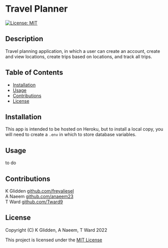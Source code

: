 # Travel Planner

[![License: MIT](https://img.shields.io/badge/License-MIT-yellow.svg)](https://opensource.org/licenses/MIT)

## Description

Travel planning application, in which a user can create an account, create and view locations, create trips based on locations, and track all trips.

## Table of Contents

- [Installation](#installation)
- [Usage](#usage)
- [Contributions](#contributions)
- [License](#license)

## Installation

This app is intended to be hosted on Heroku, but to install a local copy, you will need to create a `.env` in which to store database variables.

## Usage

to do

## Contributions

K Glidden [github.com/freyaliesel](https://github.com/freyaliesel)  
A Naeem [github.com/anaeem23](https://github.com/anaeem23)  
T Ward [github.com/Tward9](https://github.com/Tward9)  

## License

 Copyright (C) K Glidden, A Naeem, T Ward 2022

 This project is licensed under the [MIT License](https://opensource.org/licenses/MIT)